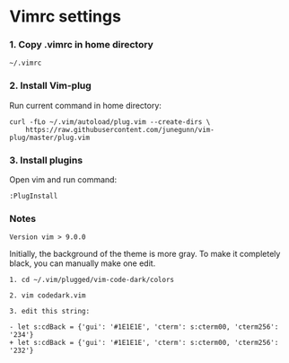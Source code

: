 # Vimrc settings

### 1. Copy .vimrc in home directory

```
~/.vimrc
```

###  2. Install Vim-plug
Run current command in home directory:
```
curl -fLo ~/.vim/autoload/plug.vim --create-dirs \
    https://raw.githubusercontent.com/junegunn/vim-plug/master/plug.vim
```


### 3. Install plugins
Open vim and run command:
```
:PlugInstall
```

### Notes
```
Version vim > 9.0.0
```

Initially, the background of the theme is more gray. To make it completely black, you can manually make one edit.
```
1. cd ~/.vim/plugged/vim-code-dark/colors

2. vim codedark.vim

3. edit this string:

- let s:cdBack = {'gui': '#1E1E1E', 'cterm': s:cterm00, 'cterm256': '234'}
+ let s:cdBack = {'gui': '#1E1E1E', 'cterm': s:cterm00, 'cterm256': '232'}
```
